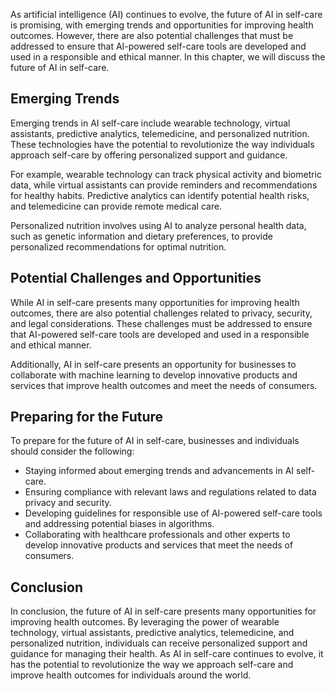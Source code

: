 
As artificial intelligence (AI) continues to evolve, the future of AI in self-care is promising, with emerging trends and opportunities for improving health outcomes. However, there are also potential challenges that must be addressed to ensure that AI-powered self-care tools are developed and used in a responsible and ethical manner. In this chapter, we will discuss the future of AI in self-care.

Emerging Trends
---------------

Emerging trends in AI self-care include wearable technology, virtual assistants, predictive analytics, telemedicine, and personalized nutrition. These technologies have the potential to revolutionize the way individuals approach self-care by offering personalized support and guidance.

For example, wearable technology can track physical activity and biometric data, while virtual assistants can provide reminders and recommendations for healthy habits. Predictive analytics can identify potential health risks, and telemedicine can provide remote medical care.

Personalized nutrition involves using AI to analyze personal health data, such as genetic information and dietary preferences, to provide personalized recommendations for optimal nutrition.

Potential Challenges and Opportunities
--------------------------------------

While AI in self-care presents many opportunities for improving health outcomes, there are also potential challenges related to privacy, security, and legal considerations. These challenges must be addressed to ensure that AI-powered self-care tools are developed and used in a responsible and ethical manner.

Additionally, AI in self-care presents an opportunity for businesses to collaborate with machine learning to develop innovative products and services that improve health outcomes and meet the needs of consumers.

Preparing for the Future
------------------------

To prepare for the future of AI in self-care, businesses and individuals should consider the following:

* Staying informed about emerging trends and advancements in AI self-care.
* Ensuring compliance with relevant laws and regulations related to data privacy and security.
* Developing guidelines for responsible use of AI-powered self-care tools and addressing potential biases in algorithms.
* Collaborating with healthcare professionals and other experts to develop innovative products and services that meet the needs of consumers.

Conclusion
----------

In conclusion, the future of AI in self-care presents many opportunities for improving health outcomes. By leveraging the power of wearable technology, virtual assistants, predictive analytics, telemedicine, and personalized nutrition, individuals can receive personalized support and guidance for managing their health. As AI in self-care continues to evolve, it has the potential to revolutionize the way we approach self-care and improve health outcomes for individuals around the world.

